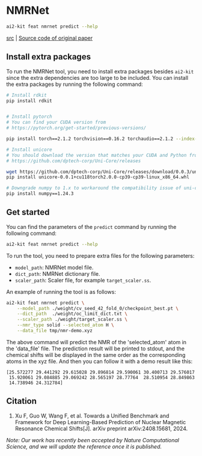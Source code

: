 # NMRNet

```bash
ai2-kit feat nmrnet predict --help
```

[src](../../ai2_kit/algorithm/uninmr) | [Source code of original paper](https://github.com/Colin-Jay/NMRNet)

## Install extra packages

To run the NMRNet tool, you need to install extra packages besides `ai2-kit`
since the extra dependencies are too large to be included.
You can install the extra packages by running the following command:

```bash
# Install rdkit
pip install rdkit


# Install pytorch
# You can find your CUDA version from
# https://pytorch.org/get-started/previous-versions/

pip install torch==2.1.2 torchvision==0.16.2 torchaudio==2.1.2 --index-url https://download.pytorch.org/whl/cu118

# Install unicore
# You should download the version that matches your CUDA and Python from:
# https://github.com/dptech-corp/Uni-Core/releases

wget https://github.com/dptech-corp/Uni-Core/releases/download/0.0.3/unicore-0.0.1+cu118torch2.0.0-cp39-cp39-linux_x86_64.whl
pip install unicore-0.0.1+cu118torch2.0.0-cp39-cp39-linux_x86_64.whl

# Downgrade numpy to 1.x to workaround the compatibility issue of uni-core 
pip install numpy==1.24.3
```

## Get started

You can find the parameters of the `predict` command by running the following command:

```bash
ai2-kit feat nmrnet predict --help
```

To run the tool, you need to prepare extra files for the following parameters:

* `model_path`: NMRNet model file.
* `dict_path`: NMRNet dictionary file.
* `scaler_path`: Scaler file, for example `target_scaler.ss`.

An example of running the tool is as follows:

```bash
ai2-kit feat nmrnet predict \
    --model_path ./weight/cv_seed_42_fold_0/checkpoint_best.pt \
    --dict_path  ./weight/oc_limit_dict.txt \
    --scaler_path ./weight/target_scaler.ss \
    --nmr_type solid --selected_atom H \
    --data_file tmp/nmr-demo.xyz
```

The above command will predict the NMR of the 'selected_atom' atom in the 'data_file' file. The prediction result will be printed to stdout, and the chemical shifts will be displayed in the same order as the corresponding atoms in the xyz file. And then you can follow it with a demo result like this: 

```
[25.572277 29.441292 29.615028 29.896814 29.590061 30.400713 29.576017
 15.920061 29.084885 29.069242 28.565197 28.77764  28.510954 28.849863
 14.738946 24.312784]
```

## Citation

1. Xu F, Guo W, Wang F, et al. Towards a Unified Benchmark and Framework for Deep Learning-Based Prediction of Nuclear Magnetic Resonance Chemical Shifts[J]. arXiv preprint arXiv:2408.15681, 2024.

*Note: Our work has recently been accepted by *Nature Computational Science*, and we will update the reference once it is published.*
